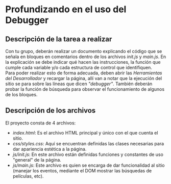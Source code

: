 # Profundizando en el uso del Debugger

## Descripción de la tarea a realizar

Con tu grupo, deberán realizar un documento explicando el código que se señala en bloques en comentarios dentro de los archivos *init.js* y *main.js*. En la explicación se debe indicar qué hacen las instrucciones, la función que cumple cada variable y/o cada estructura de control que identifiquen.  
Para poder realizar esto de forma adecuada, deben abrir las *Herramientas del Desarrollador* y recargar la página, allí van a notar que la ejecución del sitio se para sobre las líneas que dicen *"debugger"*. También deberán probar la función de búsqueda para observar el funcionamiento de algunos de los bloques.

## Descripción de los archivos

El proyecto consta de 4 archivos:
* *index.html*: Es el archivo HTML principal y único con el que cuenta el sitio.
* *css/styles.css*: Aquí se encuentran definidas las clases necesarias para dar apariencia estética a la página.
* *js/init.js*: En este archivo están definidas funciones y constantes de uso "general" de la página.
* *js/main.js*: Este archivo es quien se encarga de dar funcionalidad al sitio (manejar los eventos, mediante el DOM mostrar las búsquedas de películas, etc).
